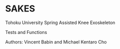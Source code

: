 # SAKES
Tohoku University Spring Assisted Knee Exoskeleton


Tests and Functions

Authors: Vincent Babin and Michael Kentaro Cho

